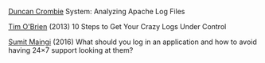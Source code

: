 
[Duncan Crombie](http://www.the-art-of-web.com/system/logs/)
System: Analyzing Apache Log Files

[Tim O'Brien](https://discursive.com/2013/10/30/how-to-get-your-crazy-logs-under-control/)
(2013) 10 Steps to Get Your Crazy Logs Under Control

[Sumit Maingi](https://cloudncode.blog/2016/12/30/what-should-you-log-in-an-application-and-how-to-avoid-having-24x7-support-looking-at-them/)
(2016) What should you log in an application and how to avoid having 24×7 support looking at them?
